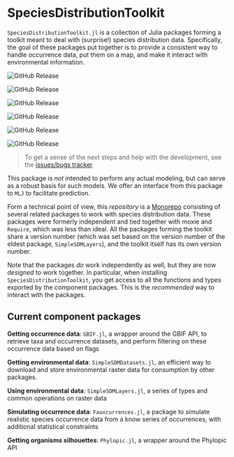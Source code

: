 # SpeciesDistributionToolkit

`SpeciesDistributionToolkit.jl` is a collection of Julia packages forming a
toolkit meant to deal with (surprise!) species distribution data. Specifically,
the goal of these packages put together is to provide a consistent way to handle
occurrence data, put them on a map, and make it interact with environmental
information.

![GitHub Release](https://img.shields.io/github/v/release/poisotlab/speciesdistributiontoolkit.jl?filter=v*)

![GitHub Release](https://img.shields.io/github/v/release/poisotlab/speciesdistributiontoolkit.jl?filter=gbif*)

![GitHub Release](https://img.shields.io/github/v/release/poisotlab/speciesdistributiontoolkit.jl?filter=phylopic*)

![GitHub Release](https://img.shields.io/github/v/release/poisotlab/speciesdistributiontoolkit.jl?filter=fauxcurrences*)

![GitHub Release](https://img.shields.io/github/v/release/poisotlab/speciesdistributiontoolkit.jl?filter=simplesdmdatasets*)

![GitHub Release](https://img.shields.io/github/v/release/poisotlab/speciesdistributiontoolkit.jl?filter=simplesdmlayers*)

> To get a sense of the next steps and help with the development, see the 
[issues/bugs tracker](https://github.com/orgs/PoisotLab/projects/3)

This package is *not* intended to perform any actual modeling, but can serve as
a robust basis for such models. We offer an interface from this package to `MLJ`
to facilitate prediction.

Form a technical point of view, this *repository* is a [Monorepo][mnrp]
consisting of several related packages to work with species distribution data.
These packages were formerly independent and tied together with moxie and
`Require`, which was less than ideal. All the packages forming the toolkit share
a version number (which was set based on the version number of the eldest
package, `SimpleSDMLayers`), and the toolkit itself has its own version number.

[mnrp]: https://monorepo.tools/

Note that the packages *do* work independently as well, but they are now *designed*
to work together. In particular, when installing `SpeciesDistributionToolkit`,
you get access to all the functions and types exported by the component
packages. This is the *recommended* way to interact with the packages.

## Current component packages

**Getting occurrence data**: `GBIF.jl`, a wrapper around the GBIF API, to
retrieve taxa and occurrence datasets, and perform filtering on these occurrence
data based on flags

**Getting environmental data**: `SimpleSDMDatasets.jl`, an efficient way to
download and store environmental raster data for consumption by other packages.

**Using environmental data**: `SimpleSDMLayers.jl`, a series of types and common
operations on raster data

**Simulating occurrence data**: `Fauxcurrences.jl`, a package to simulate
realistic species occurrence data from a know series of occurrences, with
additional statistical constraints

**Getting organisms silhouettes**: `Phylopic.jl`, a wrapper around the Phylopic
API

